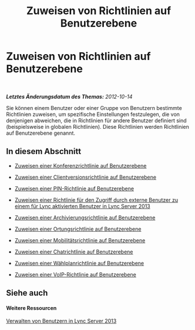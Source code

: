 ﻿---
title: Zuweisen von Richtlinien auf Benutzerebene
TOCTitle: Zuweisen von Richtlinien auf Benutzerebene
ms:assetid: a4ed0120-d9e5-4eb2-acfd-8de2cb503652
ms:mtpsurl: https://technet.microsoft.com/de-de/library/Gg182561(v=OCS.15)
ms:contentKeyID: 49294976
ms.date: 05/19/2016
mtps_version: v=OCS.15
ms.translationtype: HT
---

# Zuweisen von Richtlinien auf Benutzerebene

 

_**Letztes Änderungsdatum des Themas:** 2012-10-14_

Sie können einem Benutzer oder einer Gruppe von Benutzern bestimmte Richtlinien zuweisen, um spezifische Einstellungen festzulegen, die von denjenigen abweichen, die in Richtlinien für andere Benutzer definiert sind (beispielsweise in globalen Richtlinien). Diese Richtlinien werden Richtlinien auf Benutzerebene genannt.

## In diesem Abschnitt

  - [Zuweisen einer Konferenzrichtlinie auf Benutzerebene](lync-server-2013-assign-a-per-user-conferencing-policy.md)

  - [Zuweisen einer Clientversionsrichtlinie auf Benutzerebene](lync-server-2013-assign-a-per-user-client-version-policy.md)

  - [Zuweisen einer PIN-Richtlinie auf Benutzerebene](lync-server-2013-assign-a-per-user-pin-policy.md)

  - [Zuweisen einer Richtlinie für den Zugriff durch externe Benutzer zu einem für Lync aktivierten Benutzer in Lync Server 2013](lync-server-2013-assign-an-external-user-access-policy-to-a-lync-enabled-user.md)

  - [Zuweisen einer Archivierungsrichtlinie auf Benutzerebene](lync-server-2013-assign-a-per-user-archiving-policy.md)

  - [Zuweisen einer Ortungsrichtlinie auf Benutzerebene](lync-server-2013-assign-a-per-user-location-policy.md)

  - [Zuweisen einer Mobilitätsrichtlinie auf Benutzerebene](lync-server-2013-assign-a-per-user-mobility-policy.md)

  - [Zuweisen einer Chatrichtlinie auf Benutzerebene](lync-server-2013-assign-a-per-user-persistent-chat-policy.md)

  - [Zuweisen einer Wählplanrichtlinie auf Benutzerebene](lync-server-2013-assign-a-per-user-dial-plan-policy.md)

  - [Zuweisen einer VoIP-Richtlinie auf Benutzerebene](lync-server-2013-assign-a-per-user-voice-policy.md)

## Siehe auch

#### Weitere Ressourcen

[Verwalten von Benutzern in Lync Server 2013](lync-server-2013-managing-users-in-lync-server.md)

